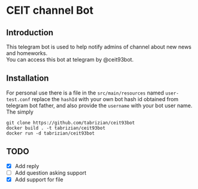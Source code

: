 # CEIT channel Bot
## Introduction
This telegram bot is used to help notify admins of channel about new news and homeworks.  
You can access this bot at telegram by @ceit93bot.
## Installation
For personal use there is a file in the ```src/main/resources``` named ```user-test.conf```
replace the ```hashId``` with your own bot hash id obtained from telegram bot father,
and also provide the ```username``` with your bot user name.  
The simply
```
git clone https://github.com/tabrizian/ceit93bot
docker build . -t tabrizian/ceit93bot
docker run -d tabrizian/ceit93bot
```
## TODO
- [x] Add reply
- [ ] Add question asking support
- [x] Add support for file
